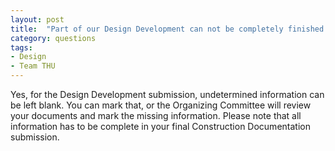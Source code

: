 ```yaml
---
layout: post
title:  "Part of our Design Development can not be completely finished. For instance, the manufacturer, product model of some of our facilities have not been decided. Can we leave these information blank?"
category: questions
tags:
- Design
- Team THU
---
```


Yes, for the Design Development submission, undetermined information can be left blank. You can mark that, or the Organizing Committee will review your documents and mark the missing information. Please note that all information has to be complete in your final Construction Documentation submission.